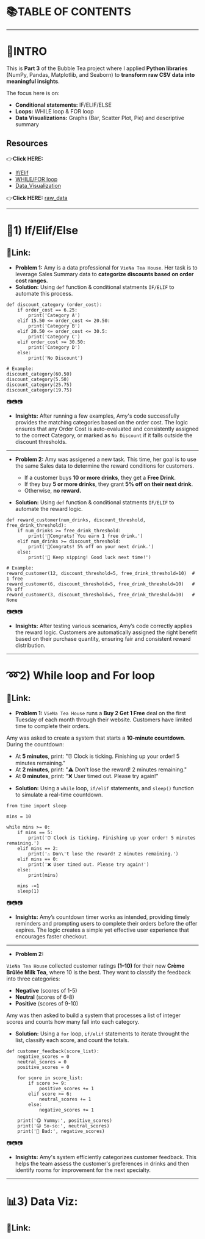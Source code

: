 # 📚TABLE OF CONTENTS


---

# 🧋INTRO
This is **Part 3** of the Bubble Tea project where I applied **Python libraries** (NumPy, Pandas, Matplotlib, and Seaborn) to **transform raw CSV data into meaningful insights**. 

The focus here is on:
- **Conditional statements:** IF/ELIF/ELSE
- **Loops:** WHILE loop & FOR loop
- **Data Visualizations:** Graphs (Bar, Scatter Plot, Pie) and descriptive summary

## Resources
👉**Click HERE:**
- [If/Elif]()
- [WHILE/FOR loop]()
- [Data_Visualization]()

👉**Click HERE:** [raw_data]()

---

# 🤔1) If/Elif/Else
## 🔗Link:

- **Problem 1:** Amy is a data professional for `VieNa Tea House`. Her task is to leverage Sales Summary data to **categorize discounts based on order cost ranges.**
- **Solution:** Using `def` function & conditional statments `IF/ELIF` to automate this process.

```
def discount_category (order_cost):
    if order_cost == 6.25:
        print('Category A')
    elif 15.50 <= order_cost <= 20.50:
        print('Category B')
    elif 20.50 <= order_cost <= 30.5:
        print('Category C')
    elif order_cost >= 30.50:
        print('Category D')
    else:
        print('No Discount')

# Example:
discount_category(60.50)
discount_category(5.50)
discount_category(25.75)
discount_category(19.75)
```

📷📷📷

- **Insights:** After running a few examples, Amy's code successfully provides the matching categories based on the order cost. The logic ensures that any Order Cost is auto-evaluated and consistently assigned to the correct Category, or marked as `No Discount` if it falls outside the discount thresholds.

---

- **Problem 2:** Amy was assigened a new task. This time, her goal is to use the same Sales data to determine the reward conditions for customers.
  * If a customer buys **10 or more drinks**, they get a **Free Drink**.
  * If they buy **5 or more drinks**, they grant **5% off on their next drink**.
  * Otherwise, **no reward.**


- **Solution:** Using `def` function & conditional statments `IF/ELIF` to automate the reward logic.

```
def reward_customer(num_drinks, discount_threshold, free_drink_threshold):
    if num_drinks >= free_drink_threshold:
        print('🎉Congrats! You earn 1 free drink.')
    elif num_drinks >= discount_threshold:
        print('👏Congrats! 5% off on your next drink.')
    else:
        print('🍵 Keep sipping! Good luck next time!')

# Example:
reward_customer(12, discount_threshold=5, free_drink_threshold=10)  # 1 free
reward_customer(6, discount_threshold=5, free_drink_threshold=10)   # 5% off
reward_customer(3, discount_threshold=5, free_drink_threshold=10)   # None
```

📷📷📷

- **Insights:** After testing various scenarios, Amy’s code correctly applies the reward logic. Customers are automatically assigned the right benefit based on their purchase quantity, ensuring fair and consistent reward distribution.
  
---

# ➿2) While loop and For loop
## 🔗Link:

- **Problem 1:**
`VieNa Tea House` runs a **Buy 2 Get 1 Free** deal on the first Tuesday of each month through their website. Customers have limited time to complete their orders.

Amy was asked to create a system that starts a **10-minute countdown**. During the countdown:

   * At **5 minutes**, print: "⏰ Clock is ticking. Finishing up your order! 5 minutes remaining."
   * At **2 minutes**, print: "⚠️ Don't lose the reward! 2 minutes remaining."
   * At **0 minutes**, print: "❌ User timed out. Please try again!"
     
- **Solution:** Using a `while` loop, `if/elif` statements, and `sleep()` function to simulate a real-time countdown.

```
from time import sleep

mins = 10

while mins >= 0:
    if mins == 5:
        print('⏰ Clock is ticking. Finishing up your order! 5 minutes remaining.')
    elif mins == 2:
        print('⚠️ Don\'t lose the reward! 2 minutes remaining.')
    elif mins == 0:
        print('❌ User timed out. Please try again!')
    else:
        print(mins)

    mins -=1
    sleep(1)
```

📷📷📷

- **Insights:** Amy’s countdown timer works as intended, providing timely reminders and prompting users to complete their orders before the offer expires. The logic creates a simple yet effective user experience that encourages faster checkout.

---

- **Problem 2:**
  
`VieNa Tea House` collected customer ratings **(1–10)** for their new **Crème Brûlée Milk Tea**, where 10 is the best. They want to classify the feedback into three categories:
   * **Negative** (scores of 1-5)
   * **Neutral** (scores of 6-8)
   * **Positive** (scores of 9-10)

Amy was then asked to build a system that processes a list of integer scores and counts how many fall into each category.

     
- **Solution:** Using a `for` loop, `if/elif` statements to iterate throught the list, classify each score, and count the totals.

```
def customer_feedback(score_list):
    negative_scores = 0
    neutral_scores = 0
    positive_scores = 0

    for score in score_list:
        if score >= 9:
            positive_scores += 1
        elif score >= 6:
            neutral_scores += 1
        else:
            negative_scores += 1

    print('😋 Yummy:', positive_scores)
    print('😐 So-so:', neutral_scores)
    print('🤢 Bad:', negative_scores)
```
📷📷📷

- **Insights:** Amy's system efficiently categorizes customer feedback. This helps the team assess the customer's preferences in drinks and then identify rooms for improvement for the next specialty.

---

# 📊3) Data Viz:
## 🔗Link:


  



